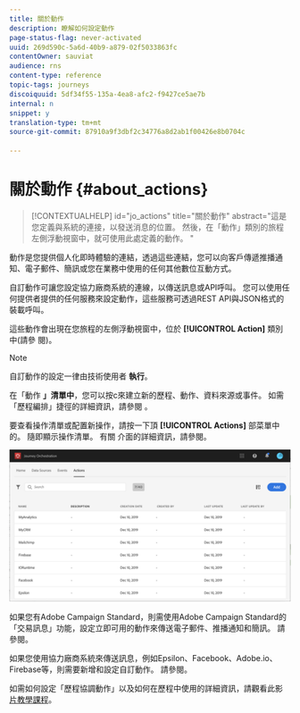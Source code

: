 ```yaml
---
title: 關於動作
description: 瞭解如何設定動作
page-status-flag: never-activated
uuid: 269d590c-5a6d-40b9-a879-02f5033863fc
contentOwner: sauviat
audience: rns
content-type: reference
topic-tags: journeys
discoiquuid: 5df34f55-135a-4ea8-afc2-f9427ce5ae7b
internal: n
snippet: y
translation-type: tm+mt
source-git-commit: 87910a9f3dbf2c34776a8d2ab1f00426e8b0704c

---
```



# 關於動作 {#about_actions}

>[!CONTEXTUALHELP]
>id=&quot;jo_actions&quot;
>title=&quot;關於動作&quot;
>abstract=&quot;這是您定義與系統的連接，以發送消息的位置。 然後，在「動作」類別的旅程左側浮動視窗中，就可使用此處定義的動作。 &quot;

動作是您提供個人化即時體驗的連結，透過這些連結，您可以向客戶傳遞推播通知、電子郵件、簡訊或您在業務中使用的任何其他數位互動方式。

自訂動作可讓您設定協力廠商系統的連線，以傳送訊息或API呼叫。 您可以使用任何提供者提供的任何服務來設定動作，這些服務可透過REST API與JSON格式的裝載呼叫。

這些動作會出現在您旅程的左側浮動視窗中，位於 **[!UICONTROL Action]** 類別中(請參 [](../building-journeys/about-action-activities.md) 閱)。

>[!NOTE]
>
>自訂動作的設定一律由技術使用者 **執行**。

在「動作 **」清單中**，您可以按c來建立新的歷程、動作、資料來源或事件。 如需「歷程編排」捷徑的詳細資訊，請參閱 [](../about/user-interface.md#section_ksq_zr1_ffb)。

要查看操作清單或配置新操作，請按一下頂 **[!UICONTROL Actions]** 部菜單中的。 隨即顯示操作清單。 有關 [](../about/user-interface.md) 介面的詳細資訊，請參閱。

![](../assets/custom1.png)

如果您有Adobe Campaign Standard，則需使用Adobe Campaign Standard的「交易訊息」功能，設定立即可用的動作來傳送電子郵件、推播通知和簡訊。 請參閱[](../action/working-with-adobe-campaign.md)。

如果您使用協力廠商系統來傳送訊息，例如Epsilon、Facebook、Adobe.io、Firebase等，則需要新增和設定自訂動作。 請參閱[](../action/about-custom-action-configuration.md)。

如需如何設定「歷程協調動作」以及如何在歷程中使用的詳細資訊，請觀看此影 [片教學課程](https://docs.adobe.com/content/help/en/platform-learn/tutorials/journey-orchestration/configure-actions.html)。
